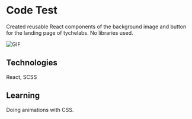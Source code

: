 # Code Test

Created reusable React components of the background image and button for the landing page of tychelabs. No libraries used.

![GIF](/src/images/tychelabs.gif)

## Technologies

React, SCSS

## Learning

Doing animations with CSS.
